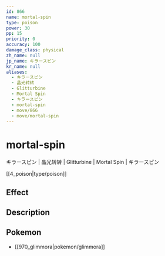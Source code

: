 ```yaml
---
id: 866
name: mortal-spin
type: poison
power: 30
pp: 15
priority: 0
accuracy: 100
damage_class: physical
zh_name: null
jp_name: キラースピン
kr_name: null
aliases:
  - キラースピン
  - 晶光转转
  - Glitturbine
  - Mortal Spin
  - キラースピン
  - mortal-spin
  - move/866
  - move/mortal-spin
---
```

# mortal-spin
    
キラースピン | 晶光转转 | Glitturbine | Mortal Spin | キラースピン

[[4_poison|type/poison]]

## Effect



## Description



## Pokemon

- [[970_glimmora|pokemon/glimmora]]

